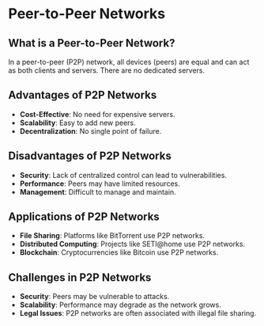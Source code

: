 # Peer-to-Peer Networks

## What is a Peer-to-Peer Network?
In a peer-to-peer (P2P) network, all devices (peers) are equal and can act as both clients and servers. There are no dedicated servers.

## Advantages of P2P Networks
- **Cost-Effective**: No need for expensive servers.
- **Scalability**: Easy to add new peers.
- **Decentralization**: No single point of failure.

## Disadvantages of P2P Networks
- **Security**: Lack of centralized control can lead to vulnerabilities.
- **Performance**: Peers may have limited resources.
- **Management**: Difficult to manage and maintain.

## Applications of P2P Networks
- **File Sharing**: Platforms like BitTorrent use P2P networks.
- **Distributed Computing**: Projects like SETI@home use P2P networks.
- **Blockchain**: Cryptocurrencies like Bitcoin use P2P networks.

## Challenges in P2P Networks
- **Security**: Peers may be vulnerable to attacks.
- **Scalability**: Performance may degrade as the network grows.
- **Legal Issues**: P2P networks are often associated with illegal file sharing.